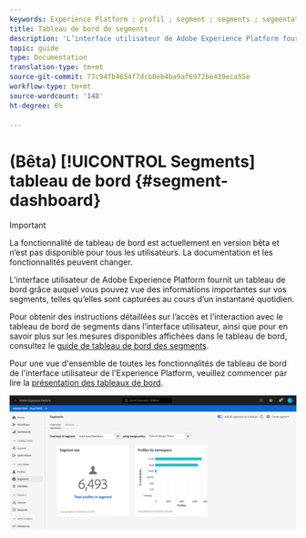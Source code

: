 ```yaml
---
keywords: Experience Platform ; profil ; segment ; segments ; segmentation ; interface utilisateur ; interface utilisateur ; personnalisation ; tableau de bord de segment ; tableau de bord
title: Tableau de bord de segments
description: 'L’interface utilisateur de Adobe Experience Platform fournit un tableau de bord grâce auquel vous pouvez vue des mesures importantes liées aux segments créés et conservés par votre organisation. '
topic: guide
type: Documentation
translation-type: tm+mt
source-git-commit: 77c94fb4654f7dcb0eb4ba9af6972be439eca55e
workflow-type: tm+mt
source-wordcount: '148'
ht-degree: 6%

---
```



# (Bêta) [!UICONTROL Segments] tableau de bord {#segment-dashboard}

>[!IMPORTANT]
>
>La fonctionnalité de tableau de bord est actuellement en version bêta et n’est pas disponible pour tous les utilisateurs. La documentation et les fonctionnalités peuvent changer.

L’interface utilisateur de Adobe Experience Platform fournit un tableau de bord grâce auquel vous pouvez vue des informations importantes sur vos segments, telles qu’elles sont capturées au cours d’un instantané quotidien.

Pour obtenir des instructions détaillées sur l’accès et l’interaction avec le tableau de bord de segments dans l’interface utilisateur, ainsi que pour en savoir plus sur les mesures disponibles affichées dans le tableau de bord, consultez le [guide de tableau de bord des segments](../../dashboards/guides/segments.md).

Pour une vue d&#39;ensemble de toutes les fonctionnalités de tableau de bord de l&#39;interface utilisateur de l&#39;Experience Platform, veuillez commencer par lire la [présentation des tableaux de bord](../../dashboards/home.md).

![](../images/ui/segment-dashboard/dashboard-overview.png)